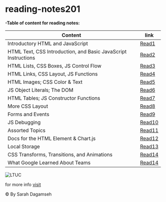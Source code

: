 # reading-notes201

**-Table of content for reading notes:**


|              Content                                            |           link                                                       |
|-----------------------------------------------------------------|----------------------------------------------------------------------|
| Introductory HTML and JavaScript                                | [Read1](https://sarahdagamseh.github.io/reading-notes201/class-01)   |
| HTML Text, CSS Introduction, and Basic JavaScript Instructions  | [Read2](https://sarahdagamseh.github.io/reading-notes201/class-02)   |
| HTML Lists, CSS Boxes, JS Control Flow                          | [Read3](https://sarahdagamseh.github.io/reading-notes201/class-03)   |
| HTML Links, CSS Layout, JS Functions                            | [Read4](https://sarahdagamseh.github.io/reading-notes201/class-04)   |
| HTML Images; CSS Color & Text                                   | [Read5](https://sarahdagamseh.github.io/reading-notes201/class-05)   |
| JS Object Literals; The DOM                                     | [Read6](https://sarahdagamseh.github.io/reading-notes201/class-06)   |
| HTML Tables; JS Constructor Functions                           | [Read7](https://sarahdagamseh.github.io/reading-notes201/class-07)   |
| More CSS Layout                                                 | [Read8](https://sarahdagamseh.github.io/reading-notes201/class-08)   |
| Forms and Events                                                | [Read9](https://sarahdagamseh.github.io/reading-notes201/class-09)   |   
| JS Debugging                                                    | [Read10](https://sarahdagamseh.github.io/reading-notes201/class-10)  |
| Assorted Topics                                                 | [Read11](https://sarahdagamseh.github.io/reading-notes201/class-11)  |
| Docs for the HTML <canvas> Element & Chart.js                   | [Read12](https://sarahdagamseh.github.io/reading-notes201/class-12)  |
| Local Storage                                                   | [Read13](https://sarahdagamseh.github.io/reading-notes201/class-13)  |
| CSS Transforms, Transitions, and Animations                     | [Read14](https://sarahdagamseh.github.io/reading-notes201/class-14a) |
| What Google Learned About Teams                                 | [Read14](https://sarahdagamseh.github.io/reading-notes201/class-14b) |



![LTUC](https://encrypted-tbn0.gstatic.com/images?q=tbn:ANd9GcSEH-W-BZac_nI5131biOive6HNBOFkPv9N1g&usqp=CAU)

for more info [visit](https://canvas.instructure.com/courses/2598230)

&copy; By Sarah Dagamseh
